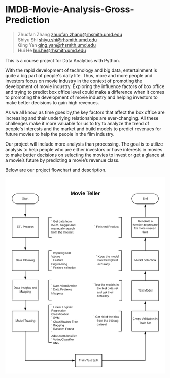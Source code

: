 # IMDB-Movie-Analysis-Gross-Prediction
>Zhuofan Zhang zhuofan.zhang@rhsmith.umd.edu <br>
>Shiyu Shi shiyu.shi@rhsmith.umd.edu <br>
>Qing Yan qing.yan@rhsmith.umd.edu <br>
>Hui He hui.he@rhsmith.umd.edu <br>

This is a course project for Data Analytics with Python.

With the rapid development of technology and big data, entertainment is quite a big part of people's daily life. Thus, more and more people and investors focus on movie industry in the context of promoting the development of movie industry. Exploring the influence factors of box office and trying to predict box office level could make a difference when it comes to promoting the development of movie industry and helping investors to make better decisions to gain high revenues.

As we all know, as time goes by,the key factors that affect the box office are increasing and their underlying relationships are ever-changing. All these challenges make it more valuable for us to try to analyze the trend of people's interests and the market and build models to predict revenues for future movies to help the people in the film industry.

Our project will include more analysis than processing. The goal is to utilize analysis to help people who are either investors or have interests in movies to make better decisions on selecting the movies to invest or get a glance at a movie’s future by predicting a movie’s revenue class.

Below are our project flowchart and description.

![](image/X_working——Process.png)
